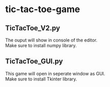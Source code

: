 # tic-tac-toe-game

## TicTacToe_V2.py
The ouput will show in console of the editor.<br> Make sure to install numpy library.

    
## TicTacToe_GUI.py 
This game will open in seperate window as GUI.<br> Make sure to install Tkinter library. 


